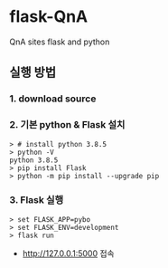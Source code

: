 # flask-QnA
QnA sites flask and python 

## 실행 방법
### 1. download source

### 2. 기본 python & Flask 설치
```
> # install python 3.8.5
> python -V 
python 3.8.5
> pip install Flask
> python -m pip install --upgrade pip
```

### 3. Flask 실행
```
> set FLASK_APP=pybo
> set FLASK_ENV=development
> flask run
```
- http://127.0.0.1:5000 접속
